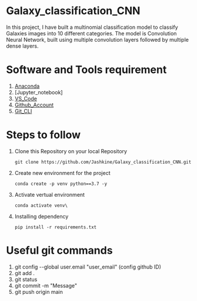 # Galaxy_classification_CNN
In this project, I have built a multinomial classification model to classify Galaxies images into 10 different categories. The model is Convolution Neural Network, built using multiple convolution layers followed by multiple dense layers.  

# Software and Tools requirement

1. [Anaconda](https://www.anaconda.com/)
2. [Jupyter_notebook]
3. [VS_Code](https://code.visualstudio.com/)
4. [Github_Account](https://github.com/)
5. [Git_CLI](https://git-scm.com/book/en/v2/Getting-Started-Installing-Git)


# Steps to follow
1.  Clone this Repository on your local Repository 

        git clone https://github.com/Jashkine/Galaxy_classification_CNN.git

2.  Create new environment for the project 

        conda create -p venv python==3.7 -y

3.  Activate vertual environment

        conda activate venv\

3.  Installing dependency 

        pip install -r requirements.txt

# Useful git commands
1. git config --global user.email "user_email" (config github ID)
2. git add .                            
3. git status
4. git commit -m "Message"
5. git push origin main